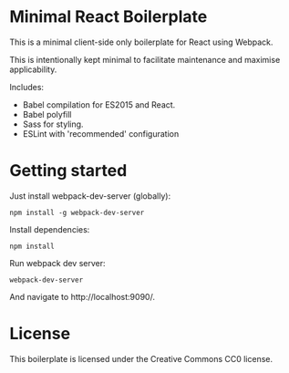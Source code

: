 # Minimal React Boilerplate

This is a minimal client-side only boilerplate for React using Webpack.

This is intentionally kept minimal to facilitate maintenance and maximise
applicability.

Includes:

* Babel compilation for ES2015 and React.
* Babel polyfill
* Sass for styling.
* ESLint with 'recommended' configuration

# Getting started

Just install webpack-dev-server (globally):

    npm install -g webpack-dev-server

Install dependencies:

    npm install

Run webpack dev server:

    webpack-dev-server

And navigate to http://localhost:9090/.

# License

This boilerplate is licensed under the Creative Commons CC0 license.
